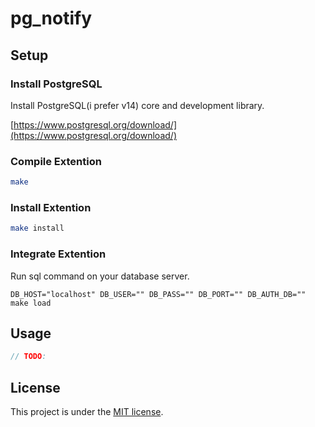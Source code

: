 # pg_notify

## Setup

### Install PostgreSQL
Install PostgreSQL(i prefer v14) core and development library.

[https://www.postgresql.org/download/](https://www.postgresql.org/download/)

### Compile Extention

```bash
make
```

### Install Extention

```bash
make install
```

### Integrate Extention
Run sql command on your database server.

```
DB_HOST="localhost" DB_USER="" DB_PASS="" DB_PORT="" DB_AUTH_DB="" make load
```

## Usage

```js
// TODO:
```

## License
This project is under the [MIT license](./LICENSE).